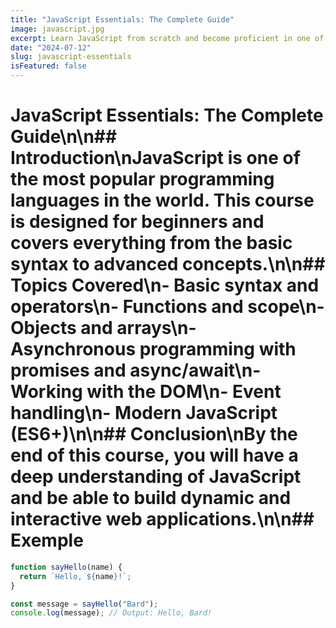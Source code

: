 ```yaml
---
title: "JavaScript Essentials: The Complete Guide"
image: javascript.jpg
excerpt: Learn JavaScript from scratch and become proficient in one of the most popular programming languages. This course covers everything from basic syntax to advanced concepts.
date: "2024-07-12"
slug: javascript-essentials
isFeatured: false
---
```


# JavaScript Essentials: The Complete Guide\n\n## Introduction\nJavaScript is one of the most popular programming languages in the world. This course is designed for beginners and covers everything from the basic syntax to advanced concepts.\n\n## Topics Covered\n- Basic syntax and operators\n- Functions and scope\n- Objects and arrays\n- Asynchronous programming with promises and async/await\n- Working with the DOM\n- Event handling\n- Modern JavaScript (ES6+)\n\n## Conclusion\nBy the end of this course, you will have a deep understanding of JavaScript and be able to build dynamic and interactive web applications.\n\n## Exemple

```javascript
function sayHello(name) {
  return `Hello, ${name}!`;
}

const message = sayHello("Bard");
console.log(message); // Output: Hello, Bard!
```

![]()
